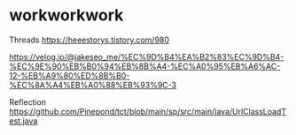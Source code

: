 # workworkwork

Threads
https://heeestorys.tistory.com/980 

https://velog.io/@jakeseo_me/%EC%9D%B4%EA%B2%83%EC%9D%B4-%EC%9E%90%EB%B0%94%EB%8B%A4-%EC%A0%95%EB%A6%AC-12-%EB%A9%80%ED%8B%B0-%EC%8A%A4%EB%A0%88%EB%93%9C-3

Reflection
https://github.com/Pinepond/tct/blob/main/sp/src/main/java/UrlClassLoadTest.java
